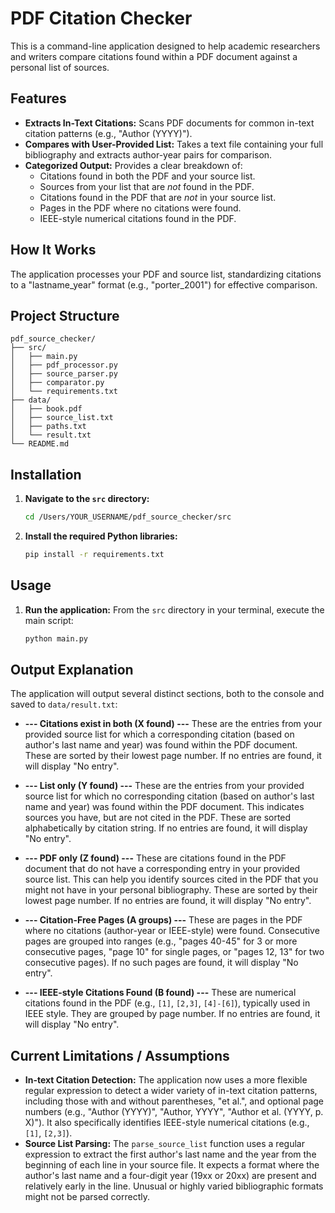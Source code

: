 # PDF Citation Checker

This is a command-line application designed to help academic researchers and writers compare citations found within a PDF document against a personal list of sources.

## Features

*   **Extracts In-Text Citations:** Scans PDF documents for common in-text citation patterns (e.g., "Author (YYYY)").
*   **Compares with User-Provided List:** Takes a text file containing your full bibliography and extracts author-year pairs for comparison.
*   **Categorized Output:** Provides a clear breakdown of:
    *   Citations found in both the PDF and your source list.
    *   Sources from your list that are *not* found in the PDF.
    *   Citations found in the PDF that are *not* in your source list.
    *   Pages in the PDF where no citations were found.
    *   IEEE-style numerical citations found in the PDF.

## How It Works

The application processes your PDF and source list, standardizing citations to a "lastname_year" format (e.g., "porter_2001") for effective comparison.

## Project Structure

```
pdf_source_checker/
├── src/
│   ├── main.py
│   ├── pdf_processor.py
│   ├── source_parser.py
│   ├── comparator.py
│   └── requirements.txt
├── data/
│   ├── book.pdf
│   ├── source_list.txt
│   ├── paths.txt
│   └── result.txt
└── README.md
```

## Installation

1.  **Navigate to the `src` directory:**
    ```bash
    cd /Users/YOUR_USERNAME/pdf_source_checker/src
    ```
2.  **Install the required Python libraries:**
    ```bash
    pip install -r requirements.txt
    ```

## Usage

1.  **Run the application:**
    From the `src` directory in your terminal, execute the main script:
    ```bash
    python main.py
    ```

## Output Explanation

The application will output several distinct sections, both to the console and saved to `data/result.txt`:

*   **--- Citations exist in both (X found) ---**
    These are the entries from your provided source list for which a corresponding citation (based on author's last name and year) was found within the PDF document. These are sorted by their lowest page number. If no entries are found, it will display "No entry".

*   **--- List only (Y found) ---**
    These are the entries from your provided source list for which no corresponding citation (based on author's last name and year) was found within the PDF document. This indicates sources you have, but are not cited in the PDF. These are sorted alphabetically by citation string. If no entries are found, it will display "No entry".

*   **--- PDF only (Z found) ---**
    These are citations found in the PDF document that do not have a corresponding entry in your provided source list. This can help you identify sources cited in the PDF that you might not have in your personal bibliography. These are sorted by their lowest page number. If no entries are found, it will display "No entry".

*   **--- Citation-Free Pages (A groups) ---**
    These are pages in the PDF where no citations (author-year or IEEE-style) were found. Consecutive pages are grouped into ranges (e.g., "pages 40-45" for 3 or more consecutive pages, "page 10" for single pages, or "pages 12, 13" for two consecutive pages). If no such pages are found, it will display "No entry".

*   **--- IEEE-style Citations Found (B found) ---**
    These are numerical citations found in the PDF (e.g., `[1]`, `[2,3]`, `[4]-[6]`), typically used in IEEE style. They are grouped by page number. If no entries are found, it will display "No entry".

## Current Limitations / Assumptions

*   **In-text Citation Detection:** The application now uses a more flexible regular expression to detect a wider variety of in-text citation patterns, including those with and without parentheses, "et al.", and optional page numbers (e.g., "Author (YYYY)", "Author, YYYY", "Author et al. (YYYY, p. X)"). It also specifically identifies IEEE-style numerical citations (e.g., `[1]`, `[2,3]`).
*   **Source List Parsing:** The `parse_source_list` function uses a regular expression to extract the first author's last name and the year from the beginning of each line in your source file. It expects a format where the author's last name and a four-digit year (19xx or 20xx) are present and relatively early in the line. Unusual or highly varied bibliographic formats might not be parsed correctly.
